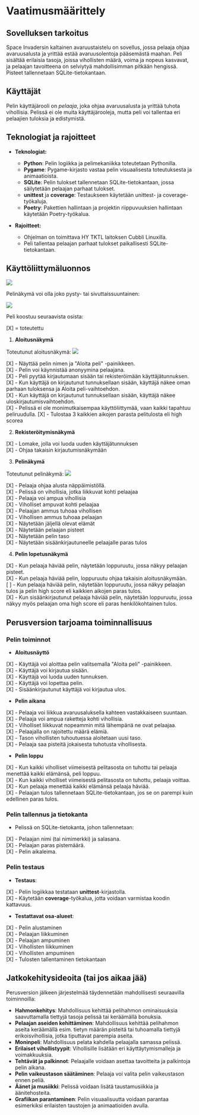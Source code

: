 # Vaatimusmäärittely

## Sovelluksen tarkoitus

Space Invadersin kaltainen avaruustaistelu on sovellus, jossa pelaaja ohjaa avaruusalusta ja yrittää estää avaruusolentoja pääsemästä maahan. Peli sisältää erilaisia tasoja, joissa vihollisten määrä, voima ja nopeus kasvavat, ja pelaajan tavoitteena on selviytyä mahdollisimman pitkään hengissä. Pisteet tallennetaan SQLite-tietokantaan. 

## Käyttäjät

Pelin käyttäjärooli on _pelaaja_, joka ohjaa avaruusalusta ja yrittää tuhota vihollisia. Pelissä ei ole muita käyttäjärooleja, mutta peli voi tallentaa eri pelaajien tuloksia ja edistymistä.

## Teknologiat ja rajoitteet

- **Teknologiat:**
  - **Python**: Pelin logiikka ja pelimekaniikka toteutetaan Pythonilla.
  - **Pygame**: Pygame-kirjasto vastaa pelin visuaalisesta toteutuksesta ja animaatioista.
  - **SQLite**: Pelin tulokset tallennetaan SQLite-tietokantaan, jossa säilytetään pelaajan parhaat tulokset.
  - **unittest** ja **coverage**: Testaukseen käytetään unittest- ja coverage-työkaluja.
  - **Poetry**: Pakettien hallintaan ja projektin riippuvuuksien hallintaan käytetään Poetry-työkalua.

- **Rajoitteet:**
  - Ohjelman on toimittava HY TKTL laitoksen Cubbli Linuxilla.
  - Peli tallentaa pelaajan parhaat tulokset paikallisesti SQLite-tietokantaan.

## Käyttöliittymäluonnos

![](./kuvat/ui_layout.jpg)

Pelinäkymä voi olla joko pysty- tai sivuttaissuuntainen:

![](./kuvat/game_layout1.jpg)

Peli koostuu seuraavista osista:

[X] = toteutettu

1. **Aloitusnäkymä**
     
Toteutunut aloitusnäkymä:
![](./kuvat/alien_attack_start_screen.png)

[X]   - Näyttää pelin nimen ja "Aloita peli" -painikkeen.    
[X]   - Pelin voi käynnistää anonyymina pelaajana.       
[X]   - Peli pyytää kirjautumaan sisään tai rekisteröimään käyttäjätunnuksen.         
[X]   - Kun käyttäjä on kirjautunut tunnuksellaan sisään, käyttäjä näkee oman parhaan tuloksensa ja Aloita peli-vaihtoehdon.  
[X]   - Kun käyttäjä on kirjautunut tunnuksellaan sisään, käyttäjä näkee uloskirjautumisvaihtoehdon.          
[X]   - Pelissä ei ole monimutkaisempaa käyttöliittymää, vaan kaikki tapahtuu peliruudulla.
[X]   - Tulostaa 3 kaikkien aikojen parasta pelitulosta eli high scorea     

2. **Rekisteröitymisnäkymä**

[X]   - Lomake, jolla voi luoda uuden käyttäjätunnuksen     
[X]   - Ohjaa takaisin kirjautumisnäkymään 

3. **Pelinäkymä**

Toteutunut pelinäkymä:
![](./kuvat/alien_attack_game_screen.png)

[X]   - Pelaaja ohjaa alusta näppäimistöllä.         
[X]   - Pelissä on vihollisia, jotka liikkuvat kohti pelaajaa           
[X]   - Pelaaja voi ampua vihollisia           
[X]   - Viholliset ampuvat kohti pelaajaa            
[X]   - Pelaajan ammus tuhoaa vihollisen             
[X]   - Vihollisen ammus tuhoaa pelaajan  
[X]   - Näytetään jäljellä olevat elämät                  
[X]   - Näytetään pelaajan pisteet         
[X]   - Näytetään pelin taso     
[X]   - Näytetään sisäänkirjautuneelle pelaajalle paras tulos                
 
4. **Pelin lopetusnäkymä**

[X]   - Kun pelaaja häviää pelin, näytetään loppuruutu, jossa näkyy pelaajan pisteet.        
[X]   - Kun pelaaja häviää pelin, loppuruutu ohjaa takaisin aloitusnäkymään.           
[ ]   - Kun pelaaja häviää pelin, näytetään loppuruutu, jossa näkyy pelaajan tulos ja pelin high score eli kaikkien aikojen paras tulos.              
[X]   - Kun sisäänkirjautunut pelaaja häviää pelin, näytetään loppuruutu, jossa näkyy myös pelaajan oma high score eli paras henkilökohtainen tulos.             


## Perusversion tarjoama toiminnallisuus

### Pelin toiminnot

- **Aloitusnäyttö**

[X]  - Käyttäjä voi aloittaa pelin valitsemalla "Aloita peli" -painikkeen.    
[X]  - Käyttäjä voi kirjautua sisään.     
[X]  - Käyttäjä voi luoda uuden tunnuksen.    
[X]  - Käyttäjä voi lopettaa pelin.    
[X]  - Sisäänkirjautunut käyttäjä voi kirjautua ulos.    
  
- **Pelin aikana**

[X] - Pelaaja voi liikkua avaruusaluksella kahteen vastakkaiseen suuntaan.      
[X] - Pelaaja voi ampua raketteja kohti vihollisia.      
[X] - Viholliset liikkuvat nopeammin mitä lähempänä ne ovat pelaajaa.      
[X] - Pelaajalla on rajoitettu määrä elämiä.     
[X] - Tason vihollisten tuhoutuessa aloitetaan uusi taso.      
[X] - Pelaaja saa pisteitä jokaisesta tuhotusta vihollisesta.      
  
- **Pelin loppu**

[X] - Kun kaikki viholliset viimeisestä pelitasosta on tuhottu tai pelaaja menettää kaikki elämänsä, peli loppuu.          
[X] - Kun kaikki viholliset viimeisestä pelitasosta on tuhottu, pelaaja voittaa.           
[X] - Kun pelaaja menettää kaikki elämänsä pelaaja häviää.         
[X] - Pelaajan tulos tallennetaan SQLite-tietokantaan, jos se on parempi kuin edellinen paras tulos.         

### Pelin tallennus ja tietokanta

- Pelissä on SQLite-tietokanta, johon tallennetaan:   
        
[X] - Pelaajan nimi (tai nimimerkki) ja salasana.        
[X] - Pelaajan paras pistemäärä.     
[X] - Pelin aikaleima.         

### Pelin testaus

- **Testaus**:

[X]  - Pelin logiikkaa testataan **unittest**-kirjastolla.         
[X]  - Käytetään **coverage**-työkalua, jotta voidaan varmistaa koodin kattavuus.
  
- **Testattavat osa-alueet**:

[X]  - Pelin alustaminen          
[X]  - Pelaajan liikkuminen        
[X]  - Pelaajan ampuminen          
[X]  - Vihollisten liikkuminen           
[X]  - Vihollisten ampuminen            
[X]  - Tulosten tallentaminen tietokantaan         

## Jatkokehitysideoita (tai jos aikaa jää)

Perusversion jälkeen järjestelmää täydennetään mahdollisesti seuraavilla toiminnoilla:

- **Hahmonkehitys**: Mahdollisuus kehittää pelihahmon ominaisuuksia saavuttamalla tiettyjä tasoja pelissä tai keräämällä bonuksia.
- **Pelaajan aseiden kehittäminen**: Mahdollisuus kehittää pelihahmon aseita keräämällä esim. tietyn määrän pisteitä tai tuhoamalla tiettyjä erikoisvihollisia, jotka tiputtavat parempia aseita. 
- **Moninpeli**: Mahdollisuus pelata kahdella pelaajalla samassa pelissä.
- **Erilaiset vihollistyypit**: Vihollisille lisätään eri käyttäytymismalleja ja voimakkuuksia.
- **Tehtävät ja palkinnot**: Pelaajalle voidaan asettaa tavoitteita ja palkintoja pelin aikana.
- **Pelin vaikeustason säätäminen**: Pelaaja voi valita pelin vaikeustason ennen peliä.
- **Äänet ja musiikki**: Pelissä voidaan lisätä taustamusiikkia ja äänitehosteita.
- **Grafiikan parantaminen**: Pelin visuaalisuutta voidaan parantaa esimerkiksi erilaisten taustojen ja animaatioiden avulla.

